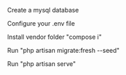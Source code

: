 Create a mysql database

Configure your .env file

Install vendor folder "compose i"

Run "php artisan migrate:fresh --seed"

Run "php artisan serve"
